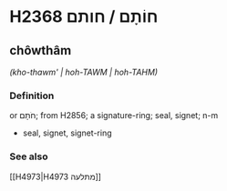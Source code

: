 # H2368 חוֹתָם / חותם

## chôwthâm

_(kho-thawm' | hoh-TAWM | hoh-TAHM)_

### Definition

or חֹתָם; from H2856; a signature-ring; seal, signet; n-m

- seal, signet, signet-ring

### See also

[[H4973|H4973 מתלעה]]
